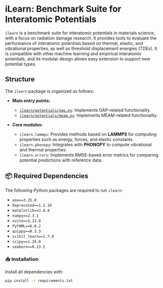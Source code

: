 # iLearn: Benchmark Suite for Interatomic Potentials

`ilearn` is a benchmark suite for interatomic potentials in materials science, with a focus on radiation damage research. It provides tools to evaluate the performance of interatomic potentials based on thermal, elastic, and vibrational properties, as well as threshold displacement energies (TDEs). It is compatible with other machine learning and empirical interatomic potentials, and its modular design allows easy extension to support new potential types.

## Structure

The `ilearn` package is organized as follows:

- **Main entry points:**
  - [`ilearn/potentials/gap.py`](ilearn/potentials/gap.py): Implements GAP-related functionality.
  - [`ilearn/potentials/meam.py`](ilearn/potentials/meam.py): Implements MEAM-related functionality.

- **Core modules:**
  - `ilearn.lammps`: Provides methods based on **LAMMPS** for computing properties such as energy, forces, and elastic constants.
  - `ilearn.phonopy`: Integrates with **PHONOPY** to compute vibrational and thermal properties.
  - `ilearn.errors`: Implements RMSE-based error metrics for comparing potential predictions with reference data.


## 📦 Required Dependencies

The following Python packages are required to run `ilearn`:

- `ase==3.25.0`  
- `Deprecated==1.2.18`  
- `matplotlib==3.8.4`  
- `numpy==2.3.1`  
- `ovito==3.13.0`  
- `PyYAML==6.0.2`  
- `quippy==0.3.3`  
- `scikit_learn==1.7.0`  
- `scipy==1.16.0`  
- `seaborn==0.13.2`  


### 📥 Installation

Install all dependencies with:

```bash
pip install -r requirements.txt
```


